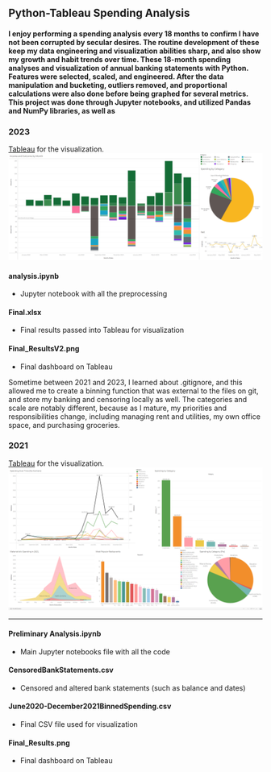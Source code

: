 ## Python-Tableau Spending Analysis
#### I enjoy performing a spending analysis every 18 months to confirm I have not been corrupted by secular desires. The routine development of these keep my data engineering and visualization abilities sharp, and also show my growth and habit trends over time. These 18-month spending analyses and visualization of annual banking statements with Python. Features were selected, scaled, and engineered. After the data manipulation and bucketing, outliers removed, and proportional calculations were also done before being graphed for several metrics. This project was done through Jupyter notebooks, and utilized Pandas and NumPy libraries, as well as 

### 2023
[Tableau](https://public.tableau.com/app/profile/victor.chen1615/viz/SpendingAnalysis2023/Jan2022-June2023) for the visualization.
![Final Graph From Tableau](https://github.com/Vermillion-Chen/SpendingAnalysis/blob/main/Spending%20Analysis%202023/Final_ResultsV2.png?raw=true)
#### analysis.ipynb
- Jupyter notebook with all the preprocessing
#### Final.xlsx
- Final results passed into Tableau for visualization
#### Final_ResultsV2.png
- Final dashboard on Tableau

Sometime between 2021 and 2023, I learned about .gitignore, and this allowed me to create a binning function that was external to the files on git, and store my banking and censoring locally as well. The categories and scale are notably different, because as I mature, my priorities and responsibilities change, including managing rent and utilities, my own office space, and purchasing groceries.
### 2021
[Tableau](https://public.tableau.com/app/profile/victor.chen1615/viz/18-monthSpendingAnalysis/SpendingbyCategory?publish=yes) for the visualization.
![Final Graph From Tableau](https://github.com/Vermillion-Chen/SpendingAnalysis/blob/main/Spending%20Analysis%202021/Final_Results.png?raw=true)

---
#### Preliminary Analysis.ipynb
- Main Jupyter notebooks file with all the code
#### CensoredBankStatements.csv
- Censored and altered bank statements (such as balance and dates)
#### June2020-December2021BinnedSpending.csv
- Final CSV file used for visualization
#### Final_Results.png
- Final dashboard on Tableau
